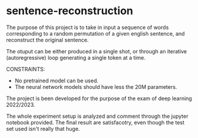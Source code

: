 # sentence-reconstruction
The purpose of this project is to take in input a sequence of words corresponding to a random permutation of a given english sentence, and reconstruct the original sentence. 

The otuput can be either produced in a single shot, or through an iterative (autoregressive) loop generating a single token at a time.

CONSTRAINTS:
* No pretrained model can be used.
* The neural network models should have less the 20M parameters.

The project is been developed for the purpose of the exam of deep learning 2022/2023.

The whole experiment setup is analyzed and comment through the jupyter notebook provided. The final result are satisfacotry, even though the test set used isn't really that huge. 
